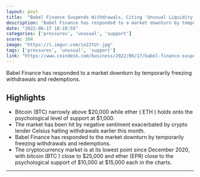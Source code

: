 ```yaml
---
layout: post
title:  "Babel Finance Suspends Withdrawals, Citing 'Unusual Liquidity Pressures'"
description: "Babel Finance has responded to a market downturn by temporarily freezing withdrawals and redemptions."
date: "2022-06-17 18:10:55"
categories: ['pressures', 'unusual', 'support']
score: 104
image: "https://i.imgur.com/in22tUr.jpg"
tags: ['pressures', 'unusual', 'support']
link: "https://www.coindesk.com/business/2022/06/17/babel-finance-suspends-withdrawals-citing-unusual-liquidity-pressures/"
---
```


Babel Finance has responded to a market downturn by temporarily freezing withdrawals and redemptions.

## Highlights

- Bitcoin (BTC) narrowly above $20,000 while ether ( ETH ) holds onto the psychological level of support at $1,000.
- The market has been hit by negative sentiment exacerbated by crypto lender Celsius halting withdrawals earlier this month.
- Babel Finance has responded to the market downturn by temporarily freezing withdrawals and redemptions.
- The cryptocurrency market is at its lowest point since December 2020, with bitcoin (BTC ) close to $25,000 and ether (EPR) close to the psychological support of $10,000 at $15,000 each in the charts.

---
